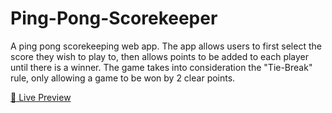 # Ping-Pong-Scorekeeper

A ping pong scorekeeping web app. The app allows users to first select the score they wish to play to, then allows points to be added to each
player until there is a winner. The game takes into consideration the "Tie-Break" rule, only allowing a game to be won by 2 clear points.

[:wave: Live Preview](https://riahamhari.github.io/Ping-Pong-Scorekeeper/)
